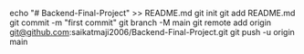 echo "# Backend-Final-Project" >> README.md
git init
git add README.md
git commit -m "first commit"
git branch -M main
git remote add origin git@github.com:saikatmaji2006/Backend-Final-Project.git
git push -u origin main